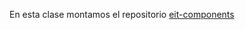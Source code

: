 En esta clase montamos el repositorio [eit-components](https://github.com/EscuelaIt/eit-components)
